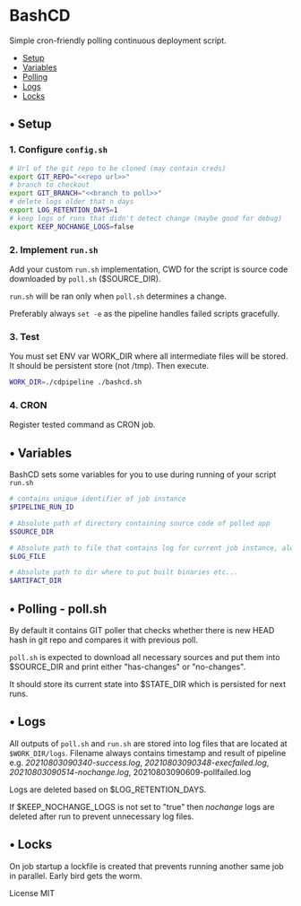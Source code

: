# BashCD

Simple cron-friendly polling continuous deployment script.

- [Setup](#1-configure-configsh)
- [Variables](#-variables)
- [Polling](#-polling---pollsh)
- [Logs](#-logs)
- [Locks](#-locks)

## &bull; Setup
### 1. Configure `config.sh`
```sh
# Url of the git repo to be cloned (may contain creds)
export GIT_REPO="<<repo url>>"
# branch to checkout
export GIT_BRANCH="<<branch to poll>>"
# delete logs older that n days
export LOG_RETENTION_DAYS=1
# keep logs of runs that didn't detect change (maybe good for debug)
export KEEP_NOCHANGE_LOGS=false
```
### 2. Implement `run.sh`
Add your custom `run.sh` implementation, CWD for the script is source code downloaded by `poll.sh` ($SOURCE_DIR).

`run.sh` will be ran only when `poll.sh` determines a change.

Preferably always `set -e` as the pipeline handles failed scripts gracefully.

### 3. Test 
You must set ENV var WORK_DIR where all intermediate files will be stored. It should be persistent store (not /tmp). 
Then execute.
```sh
WORK_DIR=./cdpipeline ./bashcd.sh
```
### 4. CRON
Register tested command as CRON job.

## &bull; Variables
BashCD sets some variables for you to use during running of your script `run.sh`

```sh
# contains unique identifier of job instance
$PIPELINE_RUN_ID

# Absolute path of directory containing source code of polled app
$SOURCE_DIR 

# Absolute path to file that contains log for current job instance, always append >> to it. All stdout/stderr of run.sh is redirected there by default.
$LOG_FILE 

# Absolute path to dir where to put built binaries etc...
$ARTIFACT_DIR 
```

## &bull; Polling - poll.sh
By default it contains GIT poller that checks whether there is new HEAD hash in git repo and compares it with previous poll.

`poll.sh` is expected to download all necessary sources and put them into $SOURCE_DIR and print either "has-changes" or "no-changes".

It should store its current state into $STATE_DIR which is persisted for next runs.

## &bull; Logs
All outputs of `poll.sh` and `run.sh` are stored into log files that are located at `$WORK_DIR/logs`. Filename always contains timestamp and result of pipeline e.g. _20210803090340-success.log_, _20210803090348-execfailed.log_, _20210803090514-nochange.log_, 20210803090609-pollfailed.log

Logs are deleted based on $LOG_RETENTION_DAYS. 

If $KEEP_NOCHANGE_LOGS is not set to "true" then _nochange_ logs are deleted after run to prevent unnecessary log files.

## &bull; Locks
On job startup a lockfile is created that prevents running another same job in parallel. Early bird gets the worm.

License MIT
